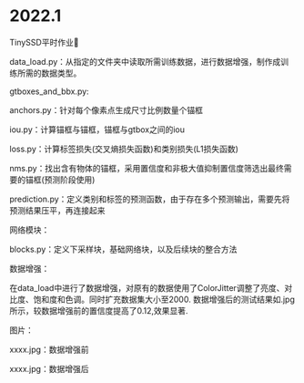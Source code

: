 # 2022.1
TinySSD平时作业📖

data_load.py：从指定的文件夹中读取所需训练数据，进行数据增强，制作成训练所需的数据类型。

gtboxes_and_bbx.py: 

anchors.py：针对每个像素点生成尺寸比例数量个锚框

iou.py：计算锚框与锚框，锚框与gtbox之间的iou

loss.py：计算标签损失(交叉熵损失函数)和类别损失(L1损失函数)

nms.py：找出含有物体的锚框，采用置信度和非极大值抑制置信度筛选出最终需要的锚框(预测阶段使用)

prediction.py：定义类别和标签的预测函数，由于存在多个预测输出，需要先将预测结果压平，再连接起来

网络模块：

blocks.py：定义下采样块，基础网络块，以及后续块的整合方法

数据增强：

在data_load中进行了数据增强，对原有的数据使用了ColorJitter调整了亮度、对比度、饱和度和色调。同时扩充数据集大小至2000.
数据增强后的测试结果如.jpg所示，较数据增强前的置信度提高了0.12,效果显著.

图片：

xxxx.jpg：数据增强前

xxxx.jpg：数据增强后
